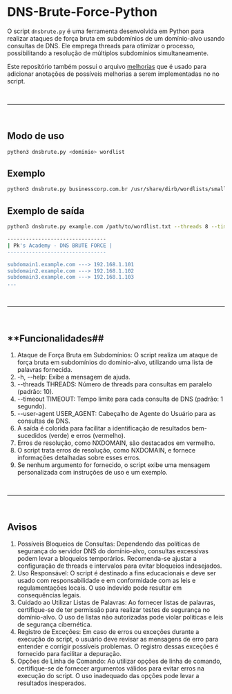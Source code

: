 # DNS-Brute-Force-Python
O script ```dnsbrute.py``` é uma ferramenta desenvolvida em Python para realizar ataques de força bruta em subdomínios de um domínio-alvo usando consultas de DNS. Ele emprega threads para otimizar o processo, possibilitando a resolução de múltiplos subdomínios simultaneamente.

Este repositório também possui o arquivo [melhorias](https://github.com/arthurcortesr/DNS-Brute-Force-Python/blob/main/melhorias.md) que é usado para adicionar anotações de possíveis melhorias a serem implementadas no no script.

<br>

---

<br>

## **Modo de uso**

```bash
python3 dnsbrute.py <dominio> wordlist
```

## **Exemplo**

```bash
python3 dnsbrute.py businesscorp.com.br /usr/share/dirb/wordlists/small.txt
```

## **Exemplo de saída**

```bash
python3 dnsbrute.py example.com /path/to/wordlist.txt --threads 8 --timeout 2 --user-agent "Mozilla/5.0 (Windows NT 10.0; Win64; x64) AppleWebKit/537.36 (KHTML, like Gecko) Chrome/91.0.4472.124 Safari/537.36"
```

```bash
--------------------------------
| Pk's Academy - DNS BRUTE FORCE |
--------------------------------

subdomain1.example.com ---> 192.168.1.101
subdomain2.example.com ---> 192.168.1.102
subdomain3.example.com ---> 192.168.1.103
...
```

<br>

---

<br>


## **Funcionalidades##

1. Ataque de Força Bruta em Subdomínios: O script realiza um ataque de força bruta em subdomínios do domínio-alvo, utilizando uma lista de palavras fornecida.
2. -h, --help: Exibe a mensagem de ajuda.
3. --threads THREADS: Número de threads para consultas em paralelo (padrão: 10).
4. --timeout TIMEOUT: Tempo limite para cada consulta de DNS (padrão: 1 segundo).
5. --user-agent USER_AGENT: Cabeçalho de Agente do Usuário para as consultas de DNS.
6. A saída é colorida para facilitar a identificação de resultados bem-sucedidos (verde) e erros (vermelho).
7. Erros de resolução, como NXDOMAIN, são destacados em vermelho.
8. O script trata erros de resolução, como NXDOMAIN, e fornece informações detalhadas sobre esses erros.
9. Se nenhum argumento for fornecido, o script exibe uma mensagem personalizada com instruções de uso e um exemplo.

<br>

---

<br>

## **Avisos**

1. Possíveis Bloqueios de Consultas: Dependendo das políticas de segurança do servidor DNS do domínio-alvo, consultas excessivas podem levar a bloqueios temporários. Recomenda-se ajustar a configuração de threads e intervalos para evitar bloqueios indesejados.
2. Uso Responsável: O script é destinado a fins educacionais e deve ser usado com responsabilidade e em conformidade com as leis e regulamentações locais. O uso indevido pode resultar em consequências legais.
3. Cuidado ao Utilizar Listas de Palavras: Ao fornecer listas de palavras, certifique-se de ter permissão para realizar testes de segurança no domínio-alvo. O uso de listas não autorizadas pode violar políticas e leis de segurança cibernética.
4. Registro de Exceções: Em caso de erros ou exceções durante a execução do script, o usuário deve revisar as mensagens de erro para entender e corrigir possíveis problemas. O registro dessas exceções é fornecido para facilitar a depuração.
5. Opções de Linha de Comando: Ao utilizar opções de linha de comando, certifique-se de fornecer argumentos válidos para evitar erros na execução do script. O uso inadequado das opções pode levar a resultados inesperados.




























